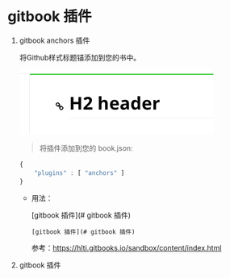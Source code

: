 # gitbook 插件

1. gitbook anchors 插件

   将Github样式标题锚添加到您的书中。



   ![hub](../images/hub.png)

   > 将插件添加到您的 book.json:

   ```javascript
   {
       "plugins" : [ "anchors" ]
   }
   ```

   * 用法：

     [gitbook 插件](# gitbook 插件)

     ```
     [gitbook 插件](# gitbook 插件)
     ```

     参考：<https://hltj.gitbooks.io/sandbox/content/index.html>

2.  gitbook 插件



